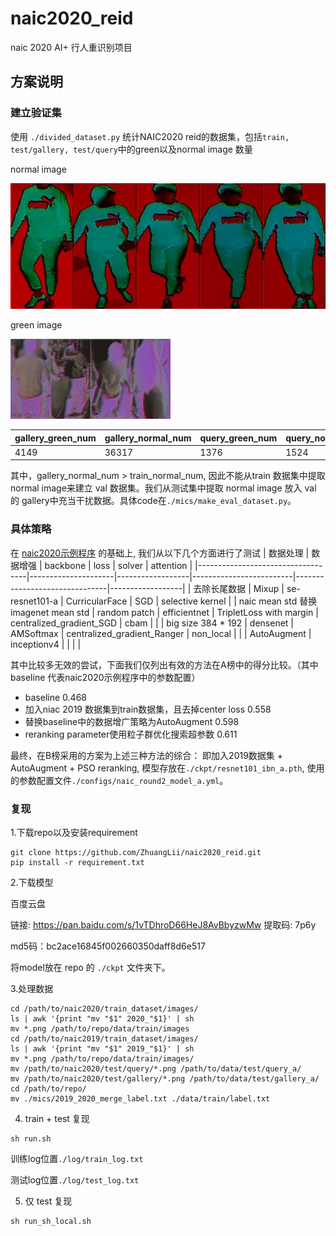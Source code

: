 # naic2020_reid
naic 2020 AI+ 行人重识别项目


## 方案说明

### 建立验证集
使用 `./divided_dataset.py` 统计NAIC2020 reid的数据集，包括`train, test/gallery, test/query`中的green以及normal image 数量

normal image

![green image](./pic/green.jpg)

green image

![normal2 image](./pic/normal2.jpg)


|  gallery_green_num   | gallery_normal_num  | query_green_num | query_normal_num | train_green_num | train_normal_num
|  ----  | ----  |  ----  | ----  |  ----  | ----  |
| 4149  | 	36317 | 1376  | 1524 | 39446  | 33378 |

其中，gallery_normal_num > train_normal_num, 因此不能从train 数据集中提取 normal image来建立 val 数据集。我们从测试集中提取 normal image 放入 val 的 gallery中充当干扰数据。具体code在`./mics/make_eval_dataset.py`。

### 具体策略

在 [naic2020示例程序](https://naic.pcl.ac.cn/frame/3) 的基础上, 我们从以下几个方面进行了测试
| 数据处理                              | 数据增强                | backbone         | loss                    | solver                        | attention        |
|-----------------------------------|---------------------|------------------|-------------------------|-------------------------------|------------------|
| 去除长尾数据                            | Mixup               | se\-resnet101\-a | CurricularFace          | SGD                           | selective kernel |
| naic mean std 替换imagenet mean std | random patch        | efficientnet     | TripletLoss with margin | centralized\_gradient\_SGD    | cbam             |
|                                   | big size 384 \* 192 | densenet         | AMSoftmax               | centralized\_gradient\_Ranger | non\_local       |
|                                   | AutoAugment         | inceptionv4      |                         |                               |                  |

其中比较多无效的尝试，下面我们仅列出有效的方法在A榜中的得分比较。（其中baseline 代表naic2020示例程序中的参数配置）

* baseline 0.468
* 加入niac 2019 数据集到train数据集，且去掉center loss 0.558
* 替换baseline中的数据增广策略为AutoAugment 0.598
* reranking parameter使用粒子群优化搜索超参数 0.611

最终，在B榜采用的方案为上述三种方法的综合： 即加入2019数据集 + AutoAugment + PSO reranking, 模型存放在`./ckpt/resnet101_ibn_a.pth`, 使用的参数配置文件`./configs/naic_round2_model_a.yml`。

### 复现
1.下载repo以及安装requirement
```
git clone https://github.com/ZhuangLii/naic2020_reid.git
pip install -r requirement.txt
```

2.下载模型

百度云盘

链接: https://pan.baidu.com/s/1vTDhroD66HeJ8AvBbyzwMw 提取码: 7p6y 

md5码：bc2ace16845f002660350daff8d6e517

将model放在 repo 的 `./ckpt` 文件夹下。

3.处理数据
```
cd /path/to/naic2020/train_dataset/images/
ls | awk '{print "mv "$1" 2020_"$1}' | sh
mv *.png /path/to/repo/data/train/images
cd /path/to/naic2019/train_dataset/images/
ls | awk '{print "mv "$1" 2019_"$1}' | sh
mv *.png /path/to/repo/data/train/images/
mv /path/to/naic2020/test/query/*.png /path/to/data/test/query_a/
mv /path/to/naic2020/test/gallery/*.png /path/to/data/test/gallery_a/
cd /path/to/repo/
mv ./mics/2019_2020_merge_label.txt ./data/train/label.txt
```
4. train + test 复现
```
sh run.sh
```
训练log位置`./log/train_log.txt`

测试log位置`./log/test_log.txt`

5. 仅 test 复现
```
sh run_sh_local.sh
```